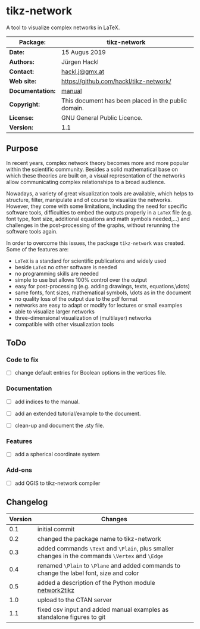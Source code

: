 # tikz-network
A tool to visualize complex networks in LaTeX.

| Package:           | tikz-network                                                           |
| ------------------ | -----------                                                            |
| **Date:**          | 15 Augus 2019                                                          |
| **Authors:**       | Jürgen Hackl                                                           |
| **Contact:**       | hackl.j@gmx.at                                                         |
| **Web site:**      | https://github.com/hackl/tikz-network/                                 |
| **Documentation:** | [manual](https://github.com/hackl/tikz-network/blob/master/manual.pdf) |
| **Copyright:**     | This document has been placed in the public domain.                    |
| **License:**       | GNU General Public Licence.                                            |
| **Version:**       | 1.1                                                                    |

## Purpose

In recent years, complex network theory becomes more and more popular within the scientific community. Besides a solid mathematical base on which these theories are built on, a visual representation of the networks allow communicating complex relationships to a broad audience.

Nowadays, a variety of great visualization tools are available, which helps to structure, filter, manipulate and of course to visualize the networks. However, they come with some limitations, including the need for specific software tools, difficulties to embed the outputs properly in a `LaTeX` file (e.g. font type, font size, additional equations and math symbols needed,...) and challenges in the post-processing of the graphs, without rerunning the software tools again.

In order to overcome this issues, the package `tikz-network` was created. Some of the features are:

- `LaTeX` is a standard for scientific publications and widely used
- beside `LaTeX` no other software is needed
- no programming skills are needed
- simple to use but allows 100% control over the output
- easy for post-processing (e.g. adding drawings, texts, equations,\dots)
- same fonts, font sizes, mathematical symbols, \dots as in the document
- no quality loss of the output due to the pdf format
- networks are easy to adapt or modify for lectures or small examples
- able to visualize larger networks
- three-dimensional visualization of (multilayer) networks
- compatible with other visualization tools

## ToDo

### Code to fix
- [ ] change default entries for Boolean options in the vertices file.

### Documentation
- [ ] add indices to the manual.
- [ ] add an extended tutorial/example to the document.
- [ ] clean-up and document the .sty file.


### Features
- [ ] add a spherical coordinate system

### Add-ons
- [ ] add QGIS to tikz-network compiler


## Changelog
| Version | Changes                                                                                         |
|---------|-------------------------------------------------------------------------------------------------|
| 0.1     | initial commit                                                                                  |
| 0.2     | changed the package name to tikz-network                                                        |
| 0.3     | added commands `\Text` and `\Plain`, plus smaller changes in the commands `\Vertex` and `\Edge` |
| 0.4     | renamed `\Plain` to `\Plane` and added commands to change the label font, size and color        |
| 0.5     | added a description of the Python module [network2tikz](https://github.com/hackl/network2tikz)  |
| 1.0     | upload to the CTAN server                                                                       |
| 1.1     | fixed csv input and added manual examples as standalone figures to git                          |
